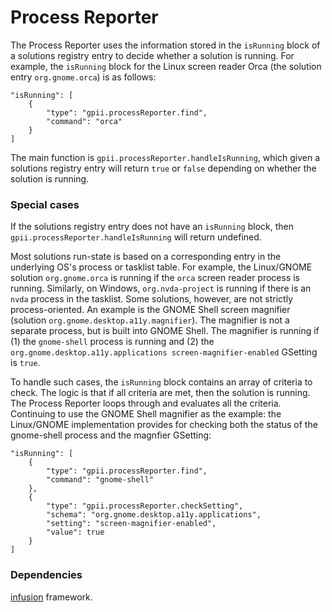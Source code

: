 Process Reporter
===

The Process Reporter uses the information stored in the `isRunning` block of a solutions registry entry to decide whether a solution is running.  For example, the `isRunning` block for the Linux screen reader Orca (the solution entry `org.gnome.orca`) is as follows:
```
"isRunning": [
    {
        "type": "gpii.processReporter.find",
        "command": "orca"
    }
]
```

The main function is `gpii.processReporter.handleIsRunning`, which given a solutions registry entry will return `true` or `false` depending on whether the solution is running.


### Special cases

If the solutions registry entry does not have an `isRunning` block, then `gpii.processReporter.handleIsRunning` will return undefined.

Most solutions run-state is based on a corresponding entry in the underlying OS's process or tasklist table.  For example, the Linux/GNOME solution `org.gnome.orca` is running if the `orca` screen reader process is running.  Similarly, on Windows, `org.nvda-project` is running if there is an `nvda` process in the tasklist.  Some solutions, however, are not strictly process-oriented.  An example is the GNOME Shell screen magnifier (solution `org.gnome.desktop.a11y.magnifier`).  The magnifier is not a separate process, but is built into GNOME Shell.  The magnifier is running if (1) the `gnome-shell` process is running and (2) the `org.gnome.desktop.a11y.applications screen-magnifier-enabled` GSetting is `true`.

To handle such cases, the `isRunning` block contains an array of criteria to check.  The logic is that if all criteria are met, then the solution is running.  The Process Reporter loops through and evaluates all the criteria.  Continuing to use the GNOME Shell magnifier as the example: the Linux/GNOME implementation provides for checking both the status of the gnome-shell process and the magnfier GSetting:

```
"isRunning": [
    {
        "type": "gpii.processReporter.find",
        "command": "gnome-shell"
    },
    {
        "type": "gpii.processReporter.checkSetting",
        "schema": "org.gnome.desktop.a11y.applications",
        "setting": "screen-magnifier-enabled",
        "value": true
    }
]
```

### Dependencies

[infusion](https://github.com/fluid-project/infusion) framework.
